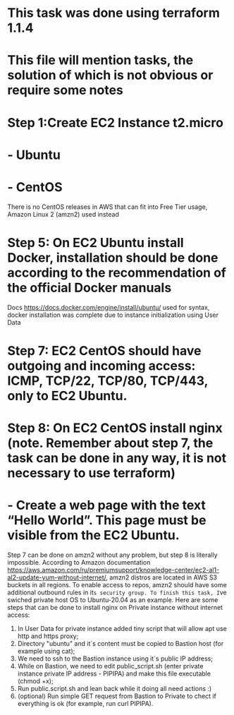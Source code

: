 # This task was done using terraform 1.1.4

# This file will mention tasks, the solution of which is not obvious or require some notes

# Step 1:Create EC2 Instance t2.micro
#        - Ubuntu
#        - CentOS

There is no CentOS releases in AWS that can fit into Free Tier usage, Amazon Linux 2 (amzn2) used instead

# Step 5: On EC2 Ubuntu install Docker, installation should be done according to the recommendation of the official Docker manuals 

Docs https://docs.docker.com/engine/install/ubuntu/ used for syntax, docker installation was complete due to instance initialization using User Data

# Step 7: EC2 CentOS should have outgoing and incoming access: ICMP, TCP/22, TCP/80, TCP/443, only to EC2 Ubuntu. 
# Step 8: On EC2 CentOS install nginx (note. Remember about step 7, the task can be done in any way, it is not necessary to use terraform)
# - Create a web page with the text “Hello World”. This page must be visible from the  EC2 Ubuntu.

Step 7 can be done on amzn2 without any problem, but step 8 is literally impossible.
According to Amazon documentation https://aws.amazon.com/ru/premiumsupport/knowledge-center/ec2-al1-al2-update-yum-without-internet/,
amzn2 distros are located in AWS S3 buckets in all regions. To enable access to repos, amzn2 should have some additional outbound rules in it`s security group.
To finish this task, I`ve swiched private host OS to Ubuntu-20.04 as an example.
Here are some steps that can be done to install nginx on Private instance without internet access:<br>
1. In User Data for private instance added tiny script that will allow apt use http and https proxy;
2. Directory "ubuntu" and it`s content must be copied to Bastion host (for example using cat);
3. We need to ssh to the Bastion instance using it`s public IP address;
4. While on Bastion, we need to edit public_script.sh (enter private instance private IP address - PIPIPA) and make this file executable (chmod +x);
5. Run public.script.sh and lean back while it doing all need actions :)
6. (optional) Run simple GET request from Bastion to Private to chect if everything is ok (for example, run curl PIPIPA).